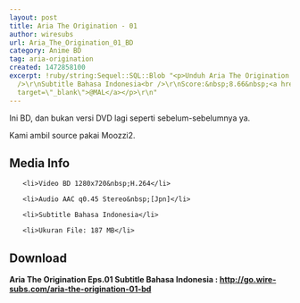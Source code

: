 ```yaml
---
layout: post
title: Aria The Origination - 01
author: wiresubs
url: Aria_The_Origination_01_BD
category: Anime BD
tag: aria-origination
created: 1472858100
excerpt: !ruby/string:Sequel::SQL::Blob "<p>Unduh Aria The Origination BD Eps.01<br
  />\r\nSubtitle Bahasa Indonesia<br />\r\nScore:&nbsp;8.66&nbsp;<a href=\"https://myanimelist.net/anime/3297/Aria_The_Origination\"
  target=\"_blank\">@MAL</a></p>\r\n"
---
```

<p class="rtecenter">Ini BD, dan bukan versi DVD lagi seperti sebelum-sebelumnya&nbsp;ya.&nbsp;<br />
Kami ambil source pakai&nbsp;Moozzi2.</p>

<h2>Media Info</h2>

<ul>
	<li>Video BD 1280x720&nbsp;H.264</li>
	<li>Audio AAC q0.45 Stereo&nbsp;[Jpn]</li>
	<li>Subtitle Bahasa Indonesia</li>
	<li>Ukuran File: 187 MB</li>
</ul>

<h2>Download</h2>

<p><strong>Aria The Origination Eps.01&nbsp;Subtitle Bahasa</strong><strong>&nbsp;Indonesia<strong>&nbsp;:&nbsp;</strong><a href="http://go.wire-subs.com/aria-the-origination-01-bd" target="_blank">http://go.wire-subs.com/aria-the-origination-01-bd</a></strong></p>
